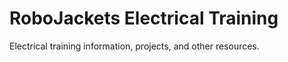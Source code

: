 RoboJackets Electrical Training
===============================

Electrical training information, projects, and other resources.
